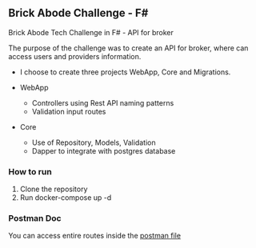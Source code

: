 ## Brick Abode Challenge - F#

Brick Abode Tech Challenge in F# - API for broker 

The purpose of the challenge was to create an API for broker, where can access users and providers information.

- I choose to create three projects WebApp, Core and Migrations.
  
- WebApp
    - Controllers using Rest API naming patterns
    - Validation input routes

- Core
    - Use of Repository, Models, Validation
    - Dapper to integrate with postgres database
    

### How to run

1. Clone the repository
2. Run docker-compose up -d


### Postman Doc

You can access entire routes inside the [postman file](https://github.com/Peixer/constancy_challenge/blob/master/BrickAbode.postman_collection.json)



